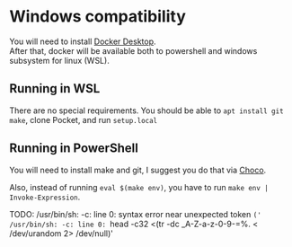 # Windows compatibility

You will need to install [Docker Desktop](https://docs.docker.com/docker-for-windows/wsl/).  
After that, docker will be available both to powershell and windows subsystem for linux (WSL).

## Running in WSL
There are no special requirements. You should be able to `apt install git make`, clone Pocket, and run `setup.local`

## Running in PowerShell
You will need to install make and git, I suggest you do that via [Choco](https://chocolatey.org/).

Also, instead of running `eval $(make env)`, you have to run `make env | Invoke-Expression`.

TODO: /usr/bin/sh: -c: line 0: syntax error near unexpected token `('
/usr/bin/sh: -c: line 0: `head -c32 <(tr -dc _A-Z-a-z-0-9-=%. < /dev/urandom 2> /dev/null)'
